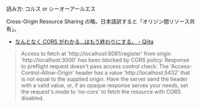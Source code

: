 読み方: コルス or シーオーアールエス

Cross-Origin Resource Sharing の略、日本語訳すると「オリジン間リソース共有」。

- [なんとなく CORS がわかる...はもう終わりにする。 - Qiita](https://qiita.com/att55/items/2154a8aad8bf1409db2b)

> Access to fetch at 'http://localhost:8081/register' from origin 'http://localhost:3000' has been blocked by CORS policy: Response to preflight request doesn't pass access control check: The 'Access-Control-Allow-Origin' header has a value 'http://localhost:5432' that is not equal to the supplied origin. Have the server send the header with a valid value, or, if an opaque response serves your needs, set the request's mode to 'no-cors' to fetch the resource with CORS disabled.
